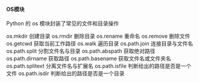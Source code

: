 #### OS模块

Python 的 os 模块封装了常见的文件和目录操作


os.mkdir	 创建目录
os.rmdir	 删除目录
os.rename	 重命名
os.remove	删除文件
os.getcwd	获取当前工作路径
os.walk	遍历目录
os.path.join	连接目录与文件名
os.path.split	分割文件名与目录
os.path.abspath	获取绝对路径
os.path.dirname	获取路径
os.path.basename	获取文件名或文件夹名
os.path.splitext	分离文件名与扩展名
os.path.isfile	判断给出的路径是否是一个文件
os.path.isdir	判断给出的路径是否是一个目录
